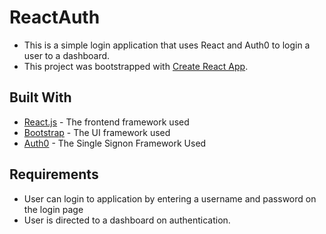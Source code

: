 # ReactAuth

* This is a simple login application that uses React and Auth0 to login a user to a dashboard.
* This project was bootstrapped with [Create React App](https://github.com/facebookincubator/create-react-app).

## Built With
* [React.js](https://facebook.github.io/react/) - The frontend framework used
* [Bootstrap](http://getbootstrap.com/) - The UI framework used
* [Auth0](https://auth0.com/) - The Single Signon Framework Used



## Requirements
* User can login to application by entering a username and password on the login page
* User is directed to a dashboard on authentication.
